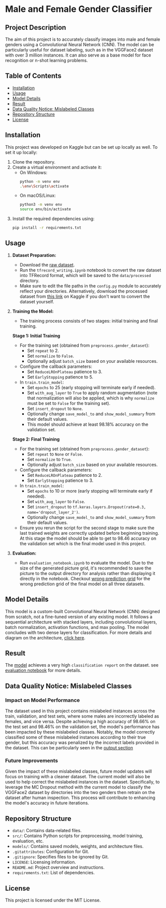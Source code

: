 # Male and Female Gender Classifier

## Project Description

The aim of this project is to accurately classify images into male and female genders using a Convolutional Neural Network (CNN). The model can be particularly useful for dataset labeling, such as in the VGGFace2 dataset with over 3 million instances. It can also serve as a base model for face recognition or n-shot learning problems.

## Table of Contents
- [Installation](#installation)
- [Usage](#usage)
- [Model Details](#model-details)
- [Result](#result)
- [Data Quality Notice: Mislabeled Classes](#data-quality-notice:-mislabeled-classes)
- [Repository Structure](#repository-structure)
- [License](#license)

## Installation

This project was developed on Kaggle but can be set up locally as well. To set it up locally:

1. Clone the repository.
2. Create a virtual environment and activate it:
   - On Windows:  
     ```bash  
     python -m venv env  
     .\env\Scripts\activate  
     ```
   - On macOS/Linux:  
     ```bash  
     python3 -m venv env  
     source env/bin/activate  
     ```
3. Install the required dependencies using:  
   ```bash  
   pip install -r requirements.txt  
   ```

## Usage

1. **Dataset Preparation:**  
   - Download the [raw dataset](https://www.kaggle.com/datasets/yasserhessein/gender-dataset).
   - Run the `tfrecord_writing.ipynb` notebook to convert the raw dataset into TFRecord format, which will be saved to the `data/processed` directory.  
   - Make sure to edit the file paths in the `config.py` module to accurately reflect your directories. Alternatively, download the processed dataset from [this link](https://www.kaggle.com/work/collections/14474385) on Kaggle if you don't want to convert the dataset yourself.

2. **Training the Model:**  
   - The training process consists of two stages: initial training and final training.

   **Stage 1: Initial Training**  
   - For the training set (obtained from `preprocess.gender_dataset`):  
     - Set `repeat` to 2.  
     - Set `normalize` to `False`.  
     - Optionally adjust `batch_size` based on your available resources.
   - Configure the callback parameters:  
     - Set `ReduceLROnPlateau` patience to 3.  
     - Set `EarlyStopping` patience to 5.
   - In `train.train_model`:  
     - Set `epochs` to 25 (early stopping will terminate early if needed).  
     - Set `with_aug_layer` to `True` to apply random augmentation (note that normalization will also be applied, which is why `normalize` must be set to `False` for the training set).  
     - Set `insert_dropout` to `None`.  
     - Optionally change `save_model_to` and `show_model_summary` from their default values.  
     - This model should achieve at least 98.18% accuracy on the validation set.

   **Stage 2: Final Training**  
   - For the training set (obtained from `preprocess.gender_dataset`):  
     - Set `repeat` to `None` or `False`.  
     - Set `normalize` to `True`.  
     - Optionally adjust `batch_size` based on your available resources.
   - Configure the callback parameters:  
     - Set `ReduceLROnPlateau` patience to 2.  
     - Set `EarlyStopping` patience to 3.
   - In `train.train_model`:  
     - Set `epochs` to 10 or more (early stopping will terminate early if needed).  
     - Set `with_aug_layer` to `False`.  
     - Set `insert_dropout` to `tf.keras.layers.Dropout(rate=0.3, name='dropout_layer_2')`.  
     - Optionally change `save_model_to` and `show_model_summary` from their default values.
   - Ensure you rerun the script for the second stage to make sure the last trained weights are correctly updated before beginning training. At this stage the model should be able to get to 98.46 accuracy on the validation set which is the final model used in this project.

3. **Evaluation:**  
   - Run `evaluation_notebook.ipynb` to evaluate the model. Due to the size of the generated picture grid, it's recommended to save the picture to the output directory for analysis rather than displaying it directly in the notebook. Checkout [wrong prediction grid](./output/wrong_preds.md) for the wrong prediction grid of the final model on all three datasets.

## Model Details

This model is a custom-built Convolutional Neural Network (CNN) designed from scratch, not a fine-tuned version of any existing model. It follows a sequential architecture with stacked layers, including convolutional layers, batch normalization, activation functions, and max pooling. The model concludes with two dense layers for classification. For more details and diagram on the architecture, [click here](./output/model_1.keras.png).

## Result
The [model](./models/final_model.md) achieves a very high `classification report` on the dataset. see [evaluation notebook](./notebook/evaluation_notebook.ipynb) for more details.

## Data Quality Notice: Mislabeled Classes

### Impact on Model Performance

The dataset used in this project contains mislabeled instances across the train, validation, and test sets, where some males are incorrectly labeled as females, and vice versa. Despite achieving a high accuracy of 98.66% on the test set and 98.46% on the validation set, the model's performance has been impacted by these mislabeled classes. Notably, the model correctly classified some of these mislabeled instances according to their true gender, but this accuracy was penalized by the incorrect labels provided in the dataset. This can be particularly seen in the [output section](./output/wrong_preds.md)

### Future Improvements

Given the impact of these mislabeled classes, future model updates will focus on training with a cleaner dataset. The current model will also be used to help correct the mislabeled instances in the dataset. Specifically, to leverage the MC Dropout method with the current model to classify the VGGFace2 dataset by directories into the two genders then retrain on the dataset after human inspection. This process will contribute to enhancing the model's accuracy in future iterations.

## Repository Structure

- `data/`: Contains data-related files.
- `src/`: Contains Python scripts for preprocessing, model training, evaluation, etc.
- `models/`: Contains saved models, weights, and architecture files.
- `.gitattributes`: Configuration for Git.
- `.gitignore`: Specifies files to be ignored by Git.
- `LICENSE`: Licensing information.
- `README.md`: Project overview and instructions.
- `requirements.txt`: List of dependencies.

## License  
This project is licensed under the MIT License.
